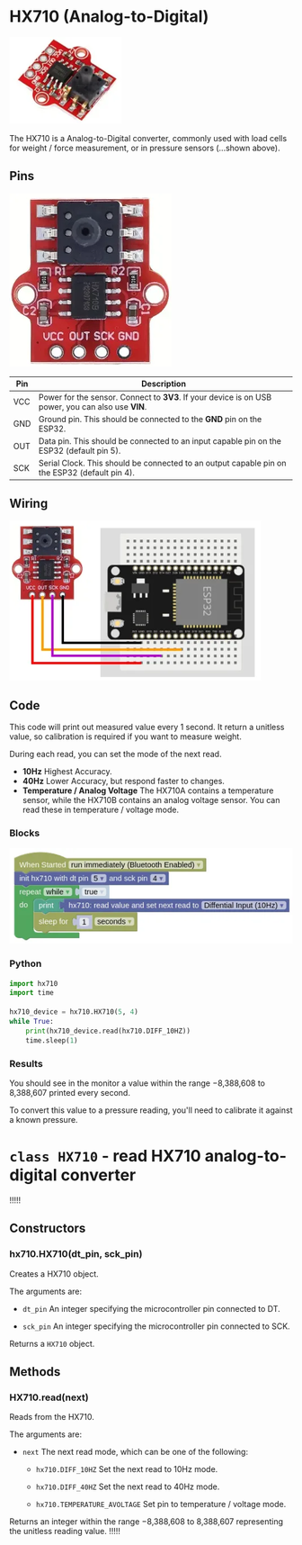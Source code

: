 # HX710 (Analog-to-Digital)

![](images/hx710.webp)

The HX710 is a Analog-to-Digital converter, commonly used with load cells for weight / force measurement, or in pressure sensors (...shown above).

## Pins

![](images/hx710_pinout.webp)

| Pin | Description |
| --- | --- |
| VCC | Power for the sensor. Connect to **3V3**. If your device is on USB power, you can also use **VIN**. |
| GND | Ground pin. This should be connected to the **GND** pin on the ESP32. |
| OUT | Data pin. This should be connected to an input capable pin on the ESP32 (default pin 5). |
| SCK | Serial Clock. This should be connected to an output capable pin on the ESP32 (default pin 4). |

## Wiring

![](images/hx710_wiring.webp)

## Code

This code will print out measured value every 1 second.
It return a unitless value, so calibration is required if you want to measure weight.

During each read, you can set the mode of the next read.

* **10Hz** Highest Accuracy.
* **40Hz** Lower Accuracy, but respond faster to changes.
* **Temperature / Analog Voltage** The HX710A contains a temperature sensor, while the HX710B contains an analog voltage sensor. You can read these in temperature / voltage mode.

### Blocks

![](images/hx710_blocks.webp)

### Python

```python
import hx710
import time

hx710_device = hx710.HX710(5, 4)
while True:
    print(hx710_device.read(hx710.DIFF_10HZ))
    time.sleep(1)
```

### Results

You should see in the monitor a value within the range −8,388,608 to 8,388,607 printed every second.

To convert this value to a pressure reading, you'll need to calibrate it against a known pressure.

# `class HX710` - read HX710 analog-to-digital converter

!!!!!
## Constructors

### hx710.HX710(dt_pin, sck_pin)

Creates a HX710 object.

The arguments are:

* `dt_pin` An integer specifying the microcontroller pin connected to DT.

* `sck_pin` An integer specifying the microcontroller pin connected to SCK.

Returns a `HX710` object.

## Methods

### HX710.read(next)

Reads from the HX710.

The arguments are:

* `next` The next read mode, which can be one of the following:

    * `hx710.DIFF_10HZ` Set the next read to 10Hz mode.

    * `hx710.DIFF_40HZ` Set the next read to 40Hz mode.

    * `hx710.TEMPERATURE_AVOLTAGE` Set pin to temperature / voltage mode.

Returns an integer within the range −8,388,608 to 8,388,607 representing the unitless reading value.
!!!!!
